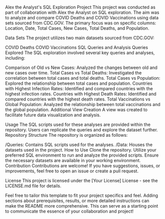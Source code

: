Alex the Analyst's SQL Exploration Project
This project was conducted as part of collaboration with Alex the Analyst on SQL exploration. The aim was to analyze and compare COVID Deaths and COVID Vaccinations using data sets sourced from CDC.GOV. The primary focus was on specific columns: Location, Date, Total Cases, New Cases, Total Deaths, and Population.

Data Sets
The project utilizes two main datasets sourced from CDC.GOV:

COVID Deaths
COVID Vaccinations
SQL Queries and Analysis
Queries Explored
The SQL exploration involved several key queries and analyses, including:

Comparison of Old vs New Cases: Analyzed the changes between old and new cases over time.
Total Cases vs Total Deaths: Investigated the correlation between total cases and total deaths.
Total Cases vs Population: Explored the relationship between total cases and population.
Countries with Highest Infection Rates: Identified and compared countries with the highest infection rates.
Countries with Highest Death Rates: Identified and compared countries with the highest death rates.
Total Vaccinations vs Global Population: Analyzed the relationship between total vaccinations and the global population.
Additional View Creation
A view was created to facilitate future data visualization and analysis.

Usage
The SQL scripts used for these analyses are provided within the repository. Users can replicate the queries and explore the dataset further.
Repository Structure
The repository is organized as follows:

/Queries: Contains SQL scripts used for the analyses.
/Data: Houses the datasets used in the project.
How to Use
Clone the repository.
Utilize your preferred SQL environment to run and analyze the provided scripts.
Ensure the necessary datasets are available in your working environment.
Contribution
Contributions are welcome! If you have suggestions, issues, or improvements, feel free to open an issue or create a pull request.

License
This project is licensed under the [Your License] License - see the LICENSE.md file for details.

Feel free to tailor this template to fit your project specifics and feel. Adding sections about prerequisites, results, or more detailed instructions can make the README more comprehensive. This can serve as a starting point to communicate the essence of your collaboration and project!





